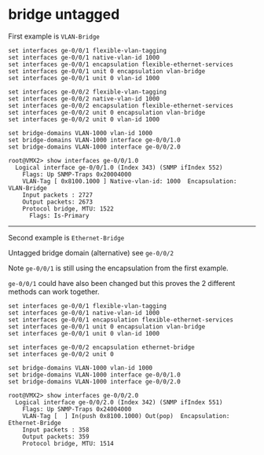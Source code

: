 # bridge untagged

First example is ```VLAN-Bridge```

```
set interfaces ge-0/0/1 flexible-vlan-tagging
set interfaces ge-0/0/1 native-vlan-id 1000
set interfaces ge-0/0/1 encapsulation flexible-ethernet-services
set interfaces ge-0/0/1 unit 0 encapsulation vlan-bridge
set interfaces ge-0/0/1 unit 0 vlan-id 1000

set interfaces ge-0/0/2 flexible-vlan-tagging
set interfaces ge-0/0/2 native-vlan-id 1000
set interfaces ge-0/0/2 encapsulation flexible-ethernet-services
set interfaces ge-0/0/2 unit 0 encapsulation vlan-bridge
set interfaces ge-0/0/2 unit 0 vlan-id 1000

set bridge-domains VLAN-1000 vlan-id 1000
set bridge-domains VLAN-1000 interface ge-0/0/1.0
set bridge-domains VLAN-1000 interface ge-0/0/2.0
```


```
root@VMX2> show interfaces ge-0/0/1.0  
  Logical interface ge-0/0/1.0 (Index 343) (SNMP ifIndex 552)
    Flags: Up SNMP-Traps 0x20004000
    VLAN-Tag [ 0x8100.1000 ] Native-vlan-id: 1000  Encapsulation: VLAN-Bridge
    Input packets : 2727
    Output packets: 2673
    Protocol bridge, MTU: 1522
      Flags: Is-Primary
```

---------------------------------------

Second example is ```Ethernet-Bridge```

Untagged bridge domain (alternative) see ```ge-0/0/2```

Note ```ge-0/0/1``` is still using the encapsulation from the first example.  

```ge-0/0/1``` could have also been changed but this proves the 2 different methods can work together.

```
set interfaces ge-0/0/1 flexible-vlan-tagging
set interfaces ge-0/0/1 native-vlan-id 1000
set interfaces ge-0/0/1 encapsulation flexible-ethernet-services
set interfaces ge-0/0/1 unit 0 encapsulation vlan-bridge
set interfaces ge-0/0/1 unit 0 vlan-id 1000

set interfaces ge-0/0/2 encapsulation ethernet-bridge
set interfaces ge-0/0/2 unit 0

set bridge-domains VLAN-1000 vlan-id 1000
set bridge-domains VLAN-1000 interface ge-0/0/1.0
set bridge-domains VLAN-1000 interface ge-0/0/2.0

```


```
root@VMX2> show interfaces ge-0/0/2.0    
  Logical interface ge-0/0/2.0 (Index 342) (SNMP ifIndex 551)
    Flags: Up SNMP-Traps 0x24004000
    VLAN-Tag [  ] In(push 0x8100.1000) Out(pop)  Encapsulation: Ethernet-Bridge
    Input packets : 358
    Output packets: 359
    Protocol bridge, MTU: 1514
```
